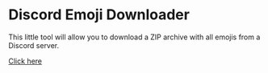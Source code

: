 # Discord Emoji Downloader

This little tool will allow you to download a ZIP archive with all emojis from a Discord server.

[Click here](https://JannikCrack.github.io/Discord-Emoji-Downloader)
